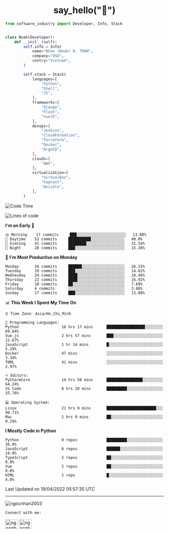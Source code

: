 <h1 align="center">say_hello("👋")</h1>

```python
from software_industry import Developer, Info, Stack


class Noah(Developer):
    def __init__(self):
        self.info = Info(
            name="Nhan (Noah) N. TRAN",
            company="OSD",
            contry="Vietnam",
        )

        self.stack = Stack(
            languages=[
                "Python",
                "Shell",
                "JS",
            ],
            frameworks=[
                "Django",
                "Flask",
                "VueJS",
            ],
            devops=[
                "Jenkins",
                "CloudFormation",
                "Terraform",
                "Docker",
                "ArgoCD",
            ],
            clouds=[
                "AWS",
            ],
            virtualization=[
                "VirtualBox",
                "Vagrant",
                "Ansible",
            ],
        )
```

<!--START_SECTION:waka-->
![Code Time](http://img.shields.io/badge/Code%20Time-250%20hrs%2052%20mins-blue)

![Lines of code](https://img.shields.io/badge/From%20Hello%20World%20I%27ve%20Written-12%20Thousand%20lines%20of%20code-blue)

**I'm an Early 🐤** 

```text
🌞 Morning    17 commits     ███░░░░░░░░░░░░░░░░░░░░░░   13.08% 
🌆 Daytime    52 commits     ██████████░░░░░░░░░░░░░░░   40.0% 
🌃 Evening    41 commits     ████████░░░░░░░░░░░░░░░░░   31.54% 
🌙 Night      20 commits     ███░░░░░░░░░░░░░░░░░░░░░░   15.38%

```
📅 **I'm Most Productive on Monday** 

```text
Monday       34 commits     ██████░░░░░░░░░░░░░░░░░░░   26.15% 
Tuesday      19 commits     ███░░░░░░░░░░░░░░░░░░░░░░   14.62% 
Wednesday    24 commits     ████░░░░░░░░░░░░░░░░░░░░░   18.46% 
Thursday     22 commits     ████░░░░░░░░░░░░░░░░░░░░░   16.92% 
Friday       10 commits     ██░░░░░░░░░░░░░░░░░░░░░░░   7.69% 
Saturday     4 commits      ░░░░░░░░░░░░░░░░░░░░░░░░░   3.08% 
Sunday       17 commits     ███░░░░░░░░░░░░░░░░░░░░░░   13.08%

```


📊 **This Week I Spent My Time On** 

```text
⌚︎ Time Zone: Asia/Ho_Chi_Minh

💬 Programming Languages: 
Python                   16 hrs 17 mins      █████████████████░░░░░░░░   69.84% 
Vue.js                   2 hrs 57 mins       ███░░░░░░░░░░░░░░░░░░░░░░   12.67% 
JavaScript               1 hr 14 mins        █░░░░░░░░░░░░░░░░░░░░░░░░   5.29% 
Docker                   47 mins             ░░░░░░░░░░░░░░░░░░░░░░░░░   3.38% 
TOML                     41 mins             ░░░░░░░░░░░░░░░░░░░░░░░░░   2.97%

🔥 Editors: 
PyCharmCore              14 hrs 58 mins      ████████████████░░░░░░░░░   64.24% 
VS Code                  8 hrs 20 mins       █████████░░░░░░░░░░░░░░░░   35.76%

💻 Operating System: 
Linux                    21 hrs 9 mins       ██████████████████████░░░   90.71% 
Mac                      2 hrs 9 mins        ██░░░░░░░░░░░░░░░░░░░░░░░   9.29%

```

**I Mostly Code in Python** 

```text
Python                   9 repos             █████████░░░░░░░░░░░░░░░░   36.0% 
JavaScript               6 repos             ██████░░░░░░░░░░░░░░░░░░░   24.0% 
TypeScript               2 repos             ██░░░░░░░░░░░░░░░░░░░░░░░   8.0% 
Vue                      2 repos             ██░░░░░░░░░░░░░░░░░░░░░░░   8.0% 
HTML                     1 repo              █░░░░░░░░░░░░░░░░░░░░░░░░   4.0%

```



 Last Updated on 19/04/2022 05:57:35 UTC
<!--END_SECTION:waka-->

<hr>

<img src="https://komarev.com/ghpvc/?username=ngocnhan2003&label=Profile%20views&color=0e75b6&style=flat" alt="ngocnhan2003" /> 

``Connect with me:``
<p align="left">
<a href="https://linkedin.com/in/ngocnhan2003" target="blank"><img align="center" src="https://raw.githubusercontent.com/rahuldkjain/github-profile-readme-generator/master/src/images/icons/Social/linked-in-alt.svg" alt="ngocnhan2003" height="30" width="40" /></a>
<a href="https://instagram.com/ngocnhan2003" target="blank"><img align="center" src="https://raw.githubusercontent.com/rahuldkjain/github-profile-readme-generator/master/src/images/icons/Social/instagram.svg" alt="ngocnhan2003" height="30" width="40" /></a>
</p>